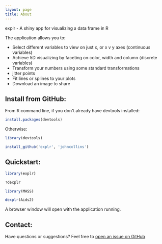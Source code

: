 ```yaml
---
layout: page
title: About
---
```


<p class="message">
  explr - A shiny app for visualizing a data frame in R
</p>


The application allows you to:

* Select different variables to view on just x, or x v y axes (continuous variables)
* Achieve 5D visualizing by faceting on color, width and column (discrete variables)
* Transform your numbers using some standard transformations
* jitter points
* Fit lines or splines to your plots
* Download an image to share

## Install from GitHub:

From R command line, if you don't already have devtools installed:

```R
install.packages(devtools)
```

Otherwise:

```R
library(devtools)

install_github('explr', 'johncollins')
```

## Quickstart:

```R
library(explr)

?dexplr

library(MASS)

dexplr(Aids2)
```

A browser window will open with the application running.

## Contact:

Have questions or suggestions? Feel free to [open an issue on GitHub](https://github.com/johncollins/explr/issues/new)


